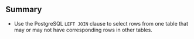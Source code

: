 ## Summary

- Use the PostgreSQL `LEFT JOIN` clause to select rows from one table that may or may not have corresponding rows in other tables.